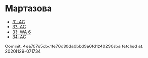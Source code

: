 # Мартазова
- [31: AC](31.md)
- [32: AC](32.md)
- [33: WA 6](33.md)
- [34: AC](34.md)

Commit: 4ea767e5cbc1fe78d90da6bbd9a6fd1249296aba
 fetched at: 20201129-071734
